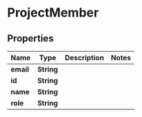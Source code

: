 

# ProjectMember


## Properties

| Name | Type | Description | Notes |
|------------ | ------------- | ------------- | -------------|
|**email** | **String** |  |  |
|**id** | **String** |  |  |
|**name** | **String** |  |  |
|**role** | **String** |  |  |



